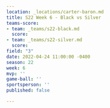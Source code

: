 ```yaml
---
location: _locations/carter-baron.md
title: S22 Week 6 - Black vs Silver
teams-score:
- team: _teams/s22-black.md
  score: 
- team: _teams/s22-silver.md
  score: 
field: "3"
date: 2022-04-24 11:00:00 -0400
season: 22
week: 6
mvp: ''
game-ball: ''
sportsperson: ''
published: false

---
```

